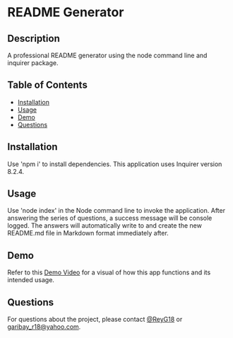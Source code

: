 # README Generator

## Description

A professional README generator using the node command line and inquirer package.

## Table of Contents

- [Installation](#installation)
- [Usage](#usage)
- [Demo](#demo)
- [Questions](#questions)

## Installation

Use 'npm i' to install dependencies. This application uses Inquirer version 8.2.4.

## Usage

Use 'node index' in the Node command line to invoke the application. After answering the series of questions, a success message will be console logged. The answers will automatically write to and create the new README.md file in Markdown format immediately after.

## Demo

Refer to this [Demo Video](https://drive.google.com/file/d/1HX1SarvwPFA-9cEqB2OGOjvpxPw1nL3g/view?usp=sharing) for a visual of how this app functions and its intended usage.

## Questions

For questions about the project, please contact [@ReyG18](https://github.com/ReyG18) or <garibay_r18@yahoo.com>.
